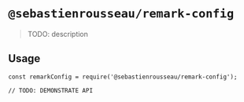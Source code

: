 # `@sebastienrousseau/remark-config`

> TODO: description

## Usage

```
const remarkConfig = require('@sebastienrousseau/remark-config');

// TODO: DEMONSTRATE API
```
